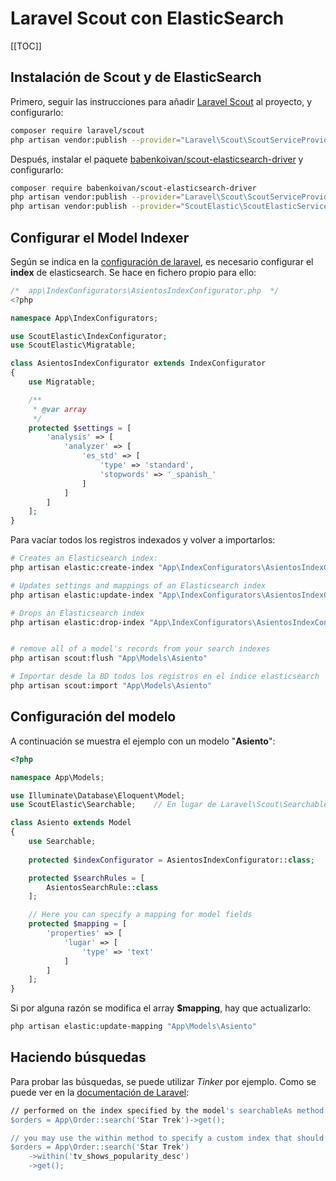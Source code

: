 # Laravel Scout con ElasticSearch

[[TOC]]

## Instalación de Scout y de ElasticSearch

Primero, seguir las instrucciones para añadir [Laravel Scout](https://laravel.com/docs/5.8/scout) al proyecto, y configurarlo:

```bash
composer require laravel/scout
php artisan vendor:publish --provider="Laravel\Scout\ScoutServiceProvider"
```

Después, instalar el paquete [babenkoivan/scout-elasticsearch-driver](https://github.com/babenkoivan/scout-elasticsearch-driver#installation)
y configurarlo:

```bash
composer require babenkoivan/scout-elasticsearch-driver
php artisan vendor:publish --provider="Laravel\Scout\ScoutServiceProvider"
php artisan vendor:publish --provider="ScoutElastic\ScoutElasticServiceProvider"
```

## Configurar el Model Indexer

Según se indica en la [configuración de laravel](https://laravel.com/docs/5.8/scout#configuring-model-indexes),
es necesario configurar el **index** de elasticsearch. Se hace en fichero propio para ello:

```php
/*  app\IndexConfigurators\AsientosIndexConfigurator.php  */
<?php

namespace App\IndexConfigurators;

use ScoutElastic\IndexConfigurator;
use ScoutElastic\Migratable;

class AsientosIndexConfigurator extends IndexConfigurator
{
    use Migratable;

    /**
     * @var array
     */
    protected $settings = [
        'analysis' => [
            'analyzer' => [
                'es_std' => [
                    'type' => 'standard',
                    'stopwords' => '_spanish_'
                ]
            ]
        ]
    ];
}
```

Para vacíar todos los registros indexados y volver a importarlos:

```bash
# Creates an Elasticsearch index:
php artisan elastic:create-index "App\IndexConfigurators\AsientosIndexConfigurator"

# Updates settings and mappings of an Elasticsearch index
php artisan elastic:update-index "App\IndexConfigurators\AsientosIndexConfigurator"

# Drops an Elasticsearch index
php artisan elastic:drop-index "App\IndexConfigurators\AsientosIndexConfigurator"


# remove all of a model's records from your search indexes
php artisan scout:flush "App\Models\Asiento"

# Importar desde la BD todos los registros en el índice elasticsearch
php artisan scout:import "App\Models\Asiento"
```




## Configuración del modelo

A continuación se muestra el ejemplo con un modelo "**Asiento**":

```php
<?php

namespace App\Models;

use Illuminate\Database\Eloquent\Model;
use ScoutElastic\Searchable;    // En lugar de Laravel\Scout\Searchable

class Asiento extends Model
{
    use Searchable;
    
    protected $indexConfigurator = AsientosIndexConfigurator::class;

    protected $searchRules = [
        AsientosSearchRule::class
    ];

    // Here you can specify a mapping for model fields
    protected $mapping = [
        'properties' => [
            'lugar' => [
                'type' => 'text'
            ]
        ]
    ];
}
```

Si por alguna razón se modifica el array **$mapping**, hay que actualizarlo:

```bash
php artisan elastic:update-mapping "App\Models\Asiento"
```



## Haciendo búsquedas

Para probar las búsquedas, se puede utilizar _Tinker_ por ejemplo. Como se puede ver en la 
[documentación de Laravel](https://laravel.com/docs/5.8/scout#searching):

```bash
// performed on the index specified by the model's searchableAs method:
$orders = App\Order::search('Star Trek')->get();   

// you may use the within method to specify a custom index that should be searched instead:
$orders = App\Order::search('Star Trek')
    ->within('tv_shows_popularity_desc')
    ->get();
```




